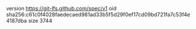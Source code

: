 version https://git-lfs.github.com/spec/v1
oid sha256:c61c0f4028faedecaed981ad33b5f5d29f0ef17cd09bd721fa7c53f4e4187dba
size 3744
